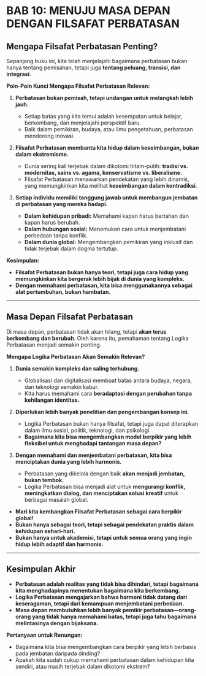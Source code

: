 # **BAB 10: MENUJU MASA DEPAN DENGAN FILSAFAT PERBATASAN**  

## **Mengapa Filsafat Perbatasan Penting?**  

Sepanjang buku ini, kita telah menjelajahi bagaimana perbatasan bukan hanya tentang pemisahan, tetapi juga **tentang peluang, transisi, dan integrasi**.  

**Poin-Poin Kunci Mengapa Filsafat Perbatasan Relevan:**  
1. **Perbatasan bukan pemisah, tetapi undangan untuk melangkah lebih jauh.**  
   - Setiap batas yang kita temui adalah kesempatan untuk belajar, berkembang, dan menjelajahi perspektif baru.  
   - Baik dalam pemikiran, budaya, atau ilmu pengetahuan, perbatasan mendorong inovasi.  

2. **Filsafat Perbatasan membantu kita hidup dalam keseimbangan, bukan dalam ekstremisme.**  
   - Dunia sering kali terjebak dalam dikotomi hitam-putih: **tradisi vs. modernitas, sains vs. agama, konservatisme vs. liberalisme.**  
   - Filsafat Perbatasan menawarkan pendekatan yang lebih dinamis, yang memungkinkan kita melihat **keseimbangan dalam kontradiksi**.  

3. **Setiap individu memiliki tanggung jawab untuk membangun jembatan di perbatasan yang mereka hadapi.**  
   - **Dalam kehidupan pribadi:** Memahami kapan harus bertahan dan kapan harus berubah.  
   - **Dalam hubungan sosial:** Menemukan cara untuk menjembatani perbedaan tanpa konflik.  
   - **Dalam dunia global:** Mengembangkan pemikiran yang inklusif dan tidak terjebak dalam dogma tertutup.  

**Kesimpulan:**  
- **Filsafat Perbatasan bukan hanya teori, tetapi juga cara hidup yang memungkinkan kita bergerak lebih bijak di dunia yang kompleks.**  
- **Dengan memahami perbatasan, kita bisa menggunakannya sebagai alat pertumbuhan, bukan hambatan.**  

---

## **Masa Depan Filsafat Perbatasan**  

Di masa depan, perbatasan tidak akan hilang, tetapi **akan terus berkembang dan berubah**. Oleh karena itu, pemahaman tentang Logika Perbatasan menjadi semakin penting.  

**Mengapa Logika Perbatasan Akan Semakin Relevan?**  
1. **Dunia semakin kompleks dan saling terhubung.**  
   - Globalisasi dan digitalisasi membuat batas antara budaya, negara, dan teknologi semakin kabur.  
   - Kita harus memahami cara **beradaptasi dengan perubahan tanpa kehilangan identitas.**  

2. **Diperlukan lebih banyak penelitian dan pengembangan konsep ini.**  
   - Logika Perbatasan bukan hanya filsafat, tetapi juga dapat diterapkan dalam ilmu sosial, politik, teknologi, dan psikologi.  
   - **Bagaimana kita bisa mengembangkan model berpikir yang lebih fleksibel untuk menghadapi tantangan masa depan?**  

3. **Dengan memahami dan menjembatani perbatasan, kita bisa menciptakan dunia yang lebih harmonis.**  
   - Perbatasan yang dikelola dengan baik **akan menjadi jembatan, bukan tembok.**  
   - Logika Perbatasan bisa menjadi alat untuk **mengurangi konflik, meningkatkan dialog, dan menciptakan solusi kreatif** untuk berbagai masalah global.  

- **Mari kita kembangkan Filsafat Perbatasan sebagai cara berpikir global!**  
- **Bukan hanya sebagai teori, tetapi sebagai pendekatan praktis dalam kehidupan sehari-hari.**  
- **Bukan hanya untuk akademisi, tetapi untuk semua orang yang ingin hidup lebih adaptif dan harmonis.**  

---

## **Kesimpulan Akhir**  
- **Perbatasan adalah realitas yang tidak bisa dihindari, tetapi bagaimana kita menghadapinya menentukan bagaimana kita berkembang.**  
- **Logika Perbatasan mengajarkan bahwa harmoni tidak datang dari keseragaman, tetapi dari kemampuan menjembatani perbedaan.**  
- **Masa depan membutuhkan lebih banyak pemikir perbatasan—orang-orang yang tidak hanya memahami batas, tetapi juga tahu bagaimana melintasinya dengan bijaksana.**  

**Pertanyaan untuk Renungan:**  
- Bagaimana kita bisa mengembangkan cara berpikir yang lebih berbasis pada jembatan daripada dinding?  
- Apakah kita sudah cukup memahami perbatasan dalam kehidupan kita sendiri, atau masih terjebak dalam dikotomi ekstrem?  
